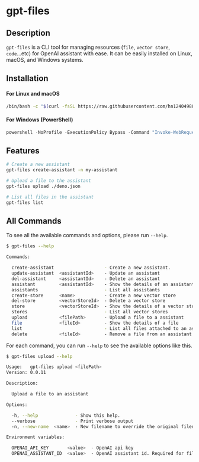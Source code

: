 # gpt-files

## Description

`gpt-files` is a CLI tool for managing resources (`file`, `vector store`, `code`...etc) for OpenAI assistant with ease. It can be easily installed on Linux, macOS, and Windows systems.

## Installation

#### For Linux and macOS
```sh
/bin/bash -c "$(curl -fsSL https://raw.githubusercontent.com/hn12404988/gpt-files/main/install.sh)"
```

#### For Windows (PowerShell)
```powershell
powershell -NoProfile -ExecutionPolicy Bypass -Command "Invoke-WebRequest -UseBasicParsing https://raw.githubusercontent.com/hn12404988/gpt-files/main/install.ps1 | Invoke-Expression"
```

## Features

```sh
# Create a new assistant
gpt-files create-assistant -n my-assistant

# Upload a file to the assistant
gpt-files upload ./deno.json

# List all files in the assistant
gpt-files list 
```

## All Commands

To see all the available commands and options, please run `--help`.

```sh
$ gpt-files --help
```

```sh
Commands:

  create-assistant                   - Create a new assistant.                
  update-assistant  <assistantId>    - Update an assistant                    
  del-assistant     <assistantId>    - Delete an assistant                    
  assistant         <assistantId>    - Show the details of an assistant       
  assistants                         - List all assistants                    
  create-store      <name>           - Create a new vector store              
  del-store         <vectorStoreId>  - Delete a vector store                  
  store             <vectorStoreId>  - Show the details of a vector store     
  stores                             - List all vector stores                 
  upload            <filePath>       - Upload a file to a assistant           
  file              <fileId>         - Show the details of a file             
  list                               - List all files attached to an assistant
  delete            <fileId>         - Remove a file from an assistant 
```

For each command, you can run `--help` to see the available options like this.
```sh
$ gpt-files upload --help
```

```sh
Usage:   gpt-files upload <filePath>
Version: 0.0.11                

Description:

  Upload a file to an assistant

Options:

  -h, --help              - Show this help.                                                 
  --verbose               - Print verbose output                            (Default: false)
  -n, --new-name  <name>  - New filename to override the original filename                  

Environment variables:

  OPENAI_API_KEY       <value>  - OpenAI api key                                             (required)
  OPENAI_ASSISTANT_ID  <value>  - OpenAI assistant id. Required for file operation commands
```
